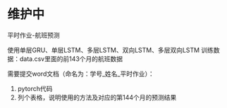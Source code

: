 # 维护中

平时作业-航班预测

使用单层GRU、单层LSTM、多层LSTM、双向LSTM、多层双向LSTM
训练数据：data.csv里面的前143个月的航班数据

需要提交word文档（命名为：学号_姓名_平时作业）：
1. pytorch代码
2. 列个表格，说明使用的方法及对应的第144个月的预测结果
